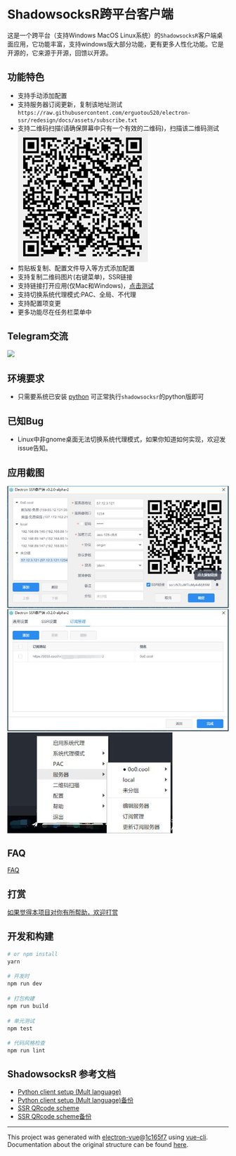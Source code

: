 # ShadowsocksR跨平台客户端

这是一个跨平台（支持Windows MacOS Linux系统）的`ShadowsocksR`客户端桌面应用，它功能丰富，支持windows版大部分功能，更有更多人性化功能。它是开源的，它来源于开源，回馈以开源。

## 功能特色

- 支持手动添加配置
- 支持服务器订阅更新，复制该地址测试`https://raw.githubusercontent.com/erguotou520/electron-ssr/redesign/docs/assets/subscribe.txt`
- 支持二维码扫描(请确保屏幕中只有一个有效的二维码)，扫描该二维码测试![](docs/assets/scan.jpg)
- 剪贴板复制、配置文件导入等方式添加配置
- 支持复制二维码图片(右键菜单)，SSR链接
- 支持链接打开应用(仅Mac和Windows)，[点击测试](ssr://MTI3LjAuMC4xOjEyMzQ6YXV0aF9hZXMxMjhfbWQ1OmFlcy0xMjgtY2ZiOnRsczEuMl90aWNrZXRfYXV0aDpZV0ZoWW1KaS8_b2Jmc3BhcmFtPVluSmxZV3QzWVRFeExtMXZaUSZyZW1hcmtzPTVyV0w2Sy1WNUxpdDVwYUg)
- 支持切换系统代理模式:PAC、全局、不代理
- 支持配置项变更
- 更多功能尽在任务栏菜单中

## Telegram交流

[![](https://img.shields.io/badge/Telegram-electron--ssr-blue.svg)](https://t.me/electron_ssr)

## 环境要求

- 只需要系统已安装 [python](https://www.python.org/downloads/) 可正常执行`shadowsocksr`的python版即可

## 已知Bug

- Linux中非gnome桌面无法切换系统代理模式，如果你知道如何实现，欢迎发issue告知。

## 应用截图

![](docs/assets/main.jpg)
![](docs/assets/subscribe.jpg)
![](docs/assets/tray.jpg)

## FAQ

[FAQ](./docs/FAQ.md)

## 打赏

[如果觉得本项目对你有所帮助，欢迎打赏](https://github.com/erguotou520/donate)

## 开发和构建

``` bash
# or npm install
yarn

# 开发时
npm run dev

# 打包构建
npm run build

# 单元测试
npm test

# 代码风格检查
npm run lint

```

## ShadowsocksR 参考文档

- [Python client setup (Mult language)](https://github.com/breakwa11/shadowsocks-rss/wiki/Python-client-setup-(Mult-language))
- [Python client setup (Mult language)备份](https://github.com/shadowsocksr-backup/shadowsocks-rss/wiki/Python-client-setup-(Mult-language))
- [SSR QRcode scheme](https://github.com/breakwa11/shadowsocks-rss/wiki/SSR-QRcode-scheme)
- [SSR QRcode scheme备份](https://github.com/shadowsocksr-backup/shadowsocks-rss/wiki/SSR-QRcode-scheme)

---

This project was generated with [electron-vue](https://github.com/SimulatedGREG/electron-vue)@[1c165f7](https://github.com/SimulatedGREG/electron-vue/tree/1c165f7c5e56edaf48be0fbb70838a1af26bb015) using [vue-cli](https://github.com/vuejs/vue-cli). Documentation about the original structure can be found [here](https://simulatedgreg.gitbooks.io/electron-vue/content/index.html).
